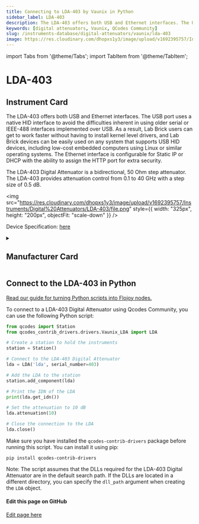 ```yaml
---
title: Connecting to LDA-403 by Vaunix in Python
sidebar_label: LDA-403
description: The LDA-403 offers both USB and Ethernet interfaces. The USB port uses a native HID interface to avoid the difficulties inherent in using older serial or IEEE-488 interfaces implemented over USB. As a result, Lab Brick users can get to work faster without having to install kernel level drivers, and Lab Brick devices can be easily used on any system that supports USB HID devices, including low-cost embedded computers using Linux or similar operating systems. The Ethernet interface is configurable for Static IP or DHCP with the ability to assign the HTTP port for extra security.The LDA-403 Digital Attenuator is a bidirectional, 50 Ohm step attenuator. The LDA-403 provides attenuation control from 0.1 to 40 GHz with a step size of 0.5 dB.
keywords: [digital attenuators, Vaunix, QCodes Community]
slug: /instruments-database/digital-attenuators/vaunix/lda-403
image: https://res.cloudinary.com/dhopxs1y3/image/upload/v1692395757/Instruments/Digital%20Attenuators/LDA-403/file.png
---
```


import Tabs from '@theme/Tabs';
import TabItem from '@theme/TabItem';

# LDA-403

## Instrument Card

<div className="flex">

<div>

The LDA-403 offers both USB and Ethernet interfaces. The USB port uses a native HID interface to avoid the difficulties inherent in using older serial or IEEE-488 interfaces implemented over USB. As a result, Lab Brick users can get to work faster without having to install kernel level drivers, and Lab Brick devices can be easily used on any system that supports USB HID devices, including low-cost embedded computers using Linux or similar operating systems. The Ethernet interface is configurable for Static IP or DHCP with the ability to assign the HTTP port for extra security.


The LDA-403 Digital Attenuator is a bidirectional, 50 Ohm step attenuator. The LDA-403 provides attenuation control from 0.1 to 40 GHz with a step size of 0.5 dB.

</div>

<img src="https://res.cloudinary.com/dhopxs1y3/image/upload/v1692395757/Instruments/Digital%20Attenuators/LDA-403/file.png" style={{ width: "325px", height: "200px", objectFit: "scale-down" }} />

</div>

<div className="flex text-center">

<p>Device Specification: <a target="\_blank" href="https://vaunix.com/resources/digital%20attenuators-datasheet.pdf">here</a></p>

</div>

<details style={{ marginTop: "15px"}}>
<summary><h2>Manufacturer Card</h2></summary>

<img src="https://res.cloudinary.com/dhopxs1y3/image/upload/v1692125985/Instruments/Vendor%20Logos/Vaunix.png" style={{ width: "100%", height: "170px",objectFit: "scale-down" }} />

Vaunix Technology Corp. designs, manufactures, and services RF and microwave test equipment and digital radio communications products. Utilizing our deep RF and software engineering expertise, rooted in microwave radio and wireless equipment repair and testing, Vaunix developed the Lab Brick® family of electronic test products, which set a new standard for cost, size, and simplicity of wireless testing devices. Powered by a USB connection and controlled by easy-to-use, graphical-user-interface (GUI) software, Lab Bricks have been designed to meet the needs of wireless engineers and technicians who want to create flexible, customized system solutions either in the lab or in the field. We 've expanded our Lab Brick® family of electronic test products to include Attenuator Matrix solutions that double as Wireless [Handover Test Systems](https://vaunix.com/handover-test-systems/) to give our test technicians and product engineers the advanced capability to solve unique wireless _handover _testing challenges and bring affordability, functionality, reliability and simplicity to the microwave test bench.

<ul>
  <li>Headquarters: USA</li>
  <li>Yearly Revenue (millions, USD): 5.0</li>
  <li>Vendor Website: <a href="https://vaunix.com/">here</a></li>
</ul>
</details>

## Connect to the LDA-403 in Python

[Read our guide for turning Python scripts into Flojoy nodes.](https://docs.flojoy.ai/custom-nodes/creating-custom-node/)
<Tabs>
<TabItem value="QCodes Community" label="QCodes Community">

To connect to a LDA-403 Digital Attenuator using Qcodes Community, you can use the following Python script:

```python
from qcodes import Station
from qcodes_contrib_drivers.drivers.Vaunix_LDA import LDA

# Create a station to hold the instruments
station = Station()

# Connect to the LDA-403 Digital Attenuator
lda = LDA('lda', serial_number=403)

# Add the LDA to the station
station.add_component(lda)

# Print the IDN of the LDA
print(lda.get_idn())

# Set the attenuation to 10 dB
lda.attenuation(10)

# Close the connection to the LDA
lda.close()
```

Make sure you have installed the `qcodes-contrib-drivers` package before running this script. You can install it using pip:

```
pip install qcodes-contrib-drivers
```

Note: The script assumes that the DLLs required for the LDA-403 Digital Attenuator are in the default search path. If the DLLs are located in a different directory, you can specify the `dll_path` argument when creating the `LDA` object.

</TabItem>
</Tabs>
<SectionBreak />

[//]: # (Edit page on GitHub)

#### Edit this page on GitHub

[Edit page here](https://github.com/flojoy-ai/docs/blob/main/docs/instruments-database/Digital%20Attenuators/LDA-403/LDA-403.md)
